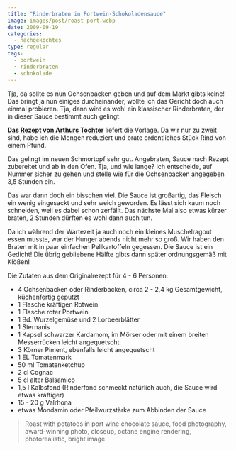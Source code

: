 ```yaml
---
title: "Rinderbraten in Portwein-Schokoladensauce"
image: images/post/roast-port.webp
date: 2009-09-19
categories: 
  - nachgekochtes
type: regular
tags: 
  - portwein
  - rinderbraten
  - schokolade
---
```


Tja, da sollte es nun Ochsenbacken geben und auf dem Markt gibts keine! Das bringt ja nun einiges durcheinander, wollte ich das Gericht doch auch einmal probieren. Tja, dann wird es wohl ein klassischer Rinderbraten, der in dieser Sauce bestimmt auch gelingt.

**[Das Rezept von Arthurs Tochter](http://arthurstochterkocht.blogspot.com/2009/09/essen-und-trinken-halt-leib-und-seele.html)** liefert die Vorlage. Da wir nur zu zweit sind, habe ich die Mengen reduziert und brate ordentliches Stück Rind von einem Pfund.

Das gelingt im neuen Schmortopf sehr gut. Angebraten, Sauce nach Rezept zubereitet und ab in den Ofen. Tja, und wie lange? Ich entscheide, auf Nummer sicher zu gehen und stelle wie für die Ochsenbacken angegeben 3,5 Stunden ein.

Das war dann doch ein bisschen viel. Die Sauce ist großartig, das Fleisch ein wenig eingesackt und sehr weich geworden. Es lässt sich kaum noch schneiden, weil es dabei schon zerfällt. Das nächste Mal also etwas kürzer braten, 2 Stunden dürften es wohl dann auch tun.

Da ich während der Wartezeit ja auch noch ein kleines Muschelragout essen musste, war der Hunger abends nicht mehr so groß. Wir haben den Braten mit in paar einfachen Pellkartoffeln gegessen. Die Sauce ist ein Gedicht! Die übrig gebliebene Hälfte gibts dann später ordnungsgemäß mit Klößen!

Die Zutaten aus dem Originalrezept für 4 - 6 Personen:

* 4 Ochsenbacken oder Rinderbacken, circa 2 - 2,4 kg Gesamtgewicht, küchenfertig geputzt
* 1 Flasche kräftigen Rotwein
* 1 Flasche roter Portwein
* 1 Bd. Wurzelgemüse und 2 Lorbeerblätter
* 1 Sternanis
* 1 Kapsel schwarzer Kardamom, im Mörser oder mit einem breiten Messerrücken leicht angequetscht
* 3 Körner Piment, ebenfalls leicht angequetscht
* 1 EL Tomatenmark
* 50 ml Tomatenketchup
* 2 cl Cognac
* 5 cl alter Balsamico
* 1,5 l Kalbsfond (Rinderfond schmeckt natürlich auch, die Sauce wird etwas kräftiger)
* 15 - 20 g Valrhona
* etwas Mondamin oder Pfeilwurzstärke zum Abbinden der Sauce

> Roast with potatoes in port wine chocolate sauce, food photography, award-winning photo, closeup, octane engine rendering, photorealistic, bright image